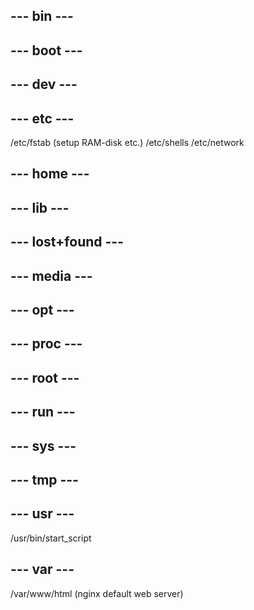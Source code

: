 ## --- bin ---

## --- boot ---

## --- dev ---

## --- etc ---
/etc/fstab (setup RAM-disk etc.)
/etc/shells
/etc/network

## --- home ---

## --- lib ---

## --- lost+found ---

## --- media ---

## --- opt ---

## --- proc ---

## --- root ---

## --- run ---

## --- sys ---

## --- tmp ---

## --- usr ---
/usr/bin/start_script

## --- var ---
/var/www/html (nginx default web server) 
